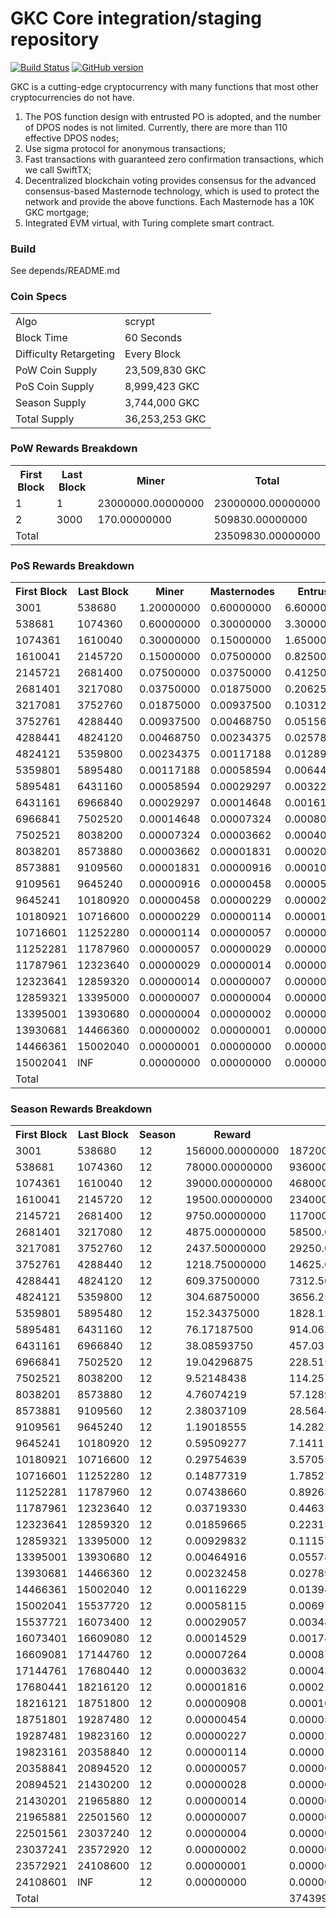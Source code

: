 GKC Core integration/staging repository
=====================================

[![Build Status](https://travis-ci.org/GKC-Project/GKC.svg?branch=master)](https://travis-ci.org/GKC-Project/GKC) [![GitHub version](https://badge.fury.io/gh/GKC-Project%2FGKC.svg)](https://badge.fury.io/gh/GKC-Project%2FGKC)

GKC is a cutting-edge cryptocurrency with many functions that most other cryptocurrencies do not have.

1. The POS function design with entrusted PO is adopted, and the number of DPOS nodes is not limited. Currently, there are more than 110 effective DPOS nodes;
2. Use sigma protocol for anonymous transactions;
3. Fast transactions with guaranteed zero confirmation transactions, which we call SwiftTX;
4. Decentralized blockchain voting provides consensus for the advanced consensus-based Masternode technology, which is used to protect the network and provide the above functions. Each Masternode has a 10K GKC mortgage;
5. Integrated EVM virtual, with Turing complete smart contract.

### Build
See depends/README.md


### Coin Specs
<table>
<tr><td>Algo</td><td>scrypt</td></tr>
<tr><td>Block Time</td><td>60 Seconds</td></tr>
<tr><td>Difficulty Retargeting</td><td>Every Block</td></tr>
<tr><td>PoW Coin Supply</td><td>23,509,830 GKC</td></tr>
<tr><td>PoS Coin Supply</td><td>8,999,423 GKC</td></tr>
<tr><td>Season Supply</td><td>3,744,000 GKC</td></tr>
<tr><td>Total Supply</td><td>36,253,253 GKC</td></tr>
</table>


### PoW Rewards Breakdown

<table>
     <th>First Block</th> <th>Last Block</th> <th>Miner            </th> <th>Total            </th>
<tr> <td>          1</td> <td>         1</td> <td>23000000.00000000</td> <td>23000000.00000000</td> </tr>
<tr> <td>          2</td> <td>      3000</td> <td>     170.00000000</td> <td>  509830.00000000</td> </tr>
<tr> <td>      Total</td> <td>          </td> <td>                 </td> <td>23509830.00000000</td> </tr>
</table>


### PoS Rewards Breakdown

<table>
<th>First Block</th>	<th>Last Block</th>	<th>Miner</th>	   <th>Masternodes</th>	    <th>Entrust</th>	    <th>Total</th>	            <th>Acc</th>
<tr><td>    3001</td>	<td>538680	</td>   <td>1.20000000</td> <td>0.60000000</td> 	<td>6.60000000</td> 	<td>4499712.00000000</td> 	<td>4499712.00000000</td></tr> 
<tr><td>  538681</td>	<td>1074360	</td>   <td>0.60000000</td> <td>0.30000000</td> 	<td>3.30000000</td> 	<td>2249856.00000000</td> 	<td>6749568.00000000</td></tr> 
<tr><td> 1074361</td>	<td>1610040	</td>   <td>0.30000000</td> <td>0.15000000</td> 	<td>1.65000000</td> 	<td>1124928.00000000</td> 	<td>7874496.00000000</td></tr> 
<tr><td> 1610041</td>	<td>2145720	</td>   <td>0.15000000</td> <td>0.07500000</td> 	<td>0.82500000</td> 	<td> 562464.00000000</td> 	<td>8436960.00000000</td></tr> 
<tr><td> 2145721</td>	<td>2681400	</td>   <td>0.07500000</td> <td>0.03750000</td> 	<td>0.41250000</td> 	<td> 281232.00000000</td> 	<td>8718192.00000000</td></tr> 
<tr><td> 2681401</td>	<td>3217080	</td>   <td>0.03750000</td> <td>0.01875000</td> 	<td>0.20625000</td> 	<td> 140616.00000000</td> 	<td>8858808.00000000</td></tr> 
<tr><td> 3217081</td>	<td>3752760	</td>   <td>0.01875000</td> <td>0.00937500</td> 	<td>0.10312500</td> 	<td>  70308.00000000</td> 	<td>8929116.00000000</td></tr> 
<tr><td> 3752761</td>	<td>4288440	</td>   <td>0.00937500</td> <td>0.00468750</td> 	<td>0.05156250</td> 	<td>  35154.00000000</td> 	<td>8964270.00000000</td></tr> 
<tr><td> 4288441</td>	<td>4824120	</td>   <td>0.00468750</td> <td>0.00234375</td> 	<td>0.02578125</td> 	<td>  17577.00000000</td> 	<td>8981847.00000000</td></tr> 
<tr><td> 4824121</td>	<td>5359800	</td>   <td>0.00234375</td> <td>0.00117188</td> 	<td>0.01289063</td> 	<td>   8788.50000000</td> 	<td>8990635.50000000</td></tr> 
<tr><td> 5359801</td>	<td>5895480	</td>   <td>0.00117188</td> <td>0.00058594</td> 	<td>0.00644531</td> 	<td>   4394.25000000</td> 	<td>8995029.75000000</td></tr> 
<tr><td> 5895481</td>	<td>6431160	</td>   <td>0.00058594</td> <td>0.00029297</td> 	<td>0.00322266</td> 	<td>   2197.12500000</td> 	<td>8997226.87500000</td></tr> 
<tr><td> 6431161</td>	<td>6966840	</td>   <td>0.00029297</td> <td>0.00014648</td> 	<td>0.00161133</td> 	<td>   1098.56250000</td> 	<td>8998325.43750000</td></tr> 
<tr><td> 6966841</td>	<td>7502520	</td>   <td>0.00014648</td> <td>0.00007324</td> 	<td>0.00080566</td> 	<td>    549.28125000</td> 	<td>8998874.71875000</td></tr> 
<tr><td> 7502521</td>	<td>8038200	</td>   <td>0.00007324</td> <td>0.00003662</td> 	<td>0.00040283</td> 	<td>    274.64062500</td> 	<td>8999149.35937500</td></tr> 
<tr><td> 8038201</td>	<td>8573880	</td>   <td>0.00003662</td> <td>0.00001831</td> 	<td>0.00020142</td> 	<td>    137.32031250</td> 	<td>8999286.67968750</td></tr> 
<tr><td> 8573881</td>	<td>9109560	</td>   <td>0.00001831</td> <td>0.00000916</td> 	<td>0.00010071</td> 	<td>     68.66015625</td> 	<td>8999355.33984375</td></tr> 
<tr><td> 9109561</td>	<td>9645240	</td>   <td>0.00000916</td> <td>0.00000458</td> 	<td>0.00005035</td> 	<td>     34.33007813</td> 	<td>8999389.66992187</td></tr> 
<tr><td> 9645241</td>	<td>10180920</td>	<td>0.00000458</td>	<td>0.00000229</td> 	<td>0.00002518</td> 	<td>     17.16503906</td> 	<td>8999406.83496094</td></tr> 
<tr><td>10180921</td>	<td>10716600</td>	<td>0.00000229</td>	<td>0.00000114</td> 	<td>0.00001259</td> 	<td>      8.58251953</td> 	<td>8999415.41748047</td></tr> 
<tr><td>10716601</td>	<td>11252280</td>	<td>0.00000114</td>	<td>0.00000057</td> 	<td>0.00000629</td> 	<td>      4.29125977</td> 	<td>8999419.70874023</td></tr> 
<tr><td>11252281</td>	<td>11787960</td>	<td>0.00000057</td>	<td>0.00000029</td> 	<td>0.00000315</td> 	<td>      2.14562988</td> 	<td>8999421.85437012</td></tr> 
<tr><td>11787961</td>	<td>12323640</td>	<td>0.00000029</td>	<td>0.00000014</td> 	<td>0.00000157</td> 	<td>      1.07281494</td> 	<td>8999422.92718506</td></tr> 
<tr><td>12323641</td>	<td>12859320</td>	<td>0.00000014</td>	<td>0.00000007</td> 	<td>0.00000079</td> 	<td>      0.53640747</td> 	<td>8999423.46359253</td></tr> 
<tr><td>12859321</td>	<td>13395000</td>	<td>0.00000007</td>	<td>0.00000004</td> 	<td>0.00000039</td> 	<td>      0.26820374</td> 	<td>8999423.73179626</td></tr> 
<tr><td>13395001</td>	<td>13930680</td>	<td>0.00000004</td>	<td>0.00000002</td> 	<td>0.00000020</td> 	<td>      0.13410187</td> 	<td>8999423.86589813</td></tr> 
<tr><td>13930681</td>	<td>14466360</td>	<td>0.00000002</td>	<td>0.00000001</td> 	<td>0.00000010</td> 	<td>      0.06705093</td> 	<td>8999423.93294906</td></tr> 
<tr><td>14466361</td>	<td>15002040</td>	<td>0.00000001</td>	<td>0.00000000</td> 	<td>0.00000005</td> 	<td>      0.03352547</td> 	<td>8999423.96647453</td></tr> 
<tr><td>15002041</td>	<td>INF	    </td>   <td>0.00000000</td> <td>0.00000000</td> 	<td>0.00000002</td> 	<td>      0.00000000</td> 	<td>8999423.96647453</td></tr> 
<tr><td>Total	</td>	<td>        </td>	<td>          </td>	<td>          </td>     <td>          </td>     <td>8999423.96647453</td>	<td>                </td> 
</table>


### Season Rewards Breakdown

<table>
<th>First Block</th>	<th>Last Block</th>	<th>Season</th>	<th>Reward</th>	    <th>Total</th>	            <th>Acc</th>
<tr><td>    3001</td>	<td>  538680</td>	<td>12</td><td>156000.00000000</td> <td>1872000.00000000</td> 	<td>1872000.00000000</td></tr> 
<tr><td>  538681</td>	<td> 1074360</td>	<td>12</td><td>78000.00000000</td> 	<td> 936000.00000000</td> 	<td>2808000.00000000</td></tr> 
<tr><td> 1074361</td>	<td> 1610040</td>	<td>12</td><td>39000.00000000</td> 	<td> 468000.00000000</td> 	<td>3276000.00000000</td></tr> 
<tr><td> 1610041</td>	<td> 2145720</td>	<td>12</td><td>19500.00000000</td> 	<td> 234000.00000000</td> 	<td>3510000.00000000</td></tr> 
<tr><td> 2145721</td>	<td> 2681400</td>	<td>12</td><td> 9750.00000000</td> 	<td> 117000.00000000</td> 	<td>3627000.00000000</td></tr> 
<tr><td> 2681401</td>	<td> 3217080</td>	<td>12</td><td> 4875.00000000</td> 	<td>  58500.00000000</td> 	<td>3685500.00000000</td></tr> 
<tr><td> 3217081</td>	<td> 3752760</td>	<td>12</td><td> 2437.50000000</td> 	<td>  29250.00000000</td> 	<td>3714750.00000000</td></tr> 
<tr><td> 3752761</td>	<td> 4288440</td>	<td>12</td><td> 1218.75000000</td> 	<td>  14625.00000000</td> 	<td>3729375.00000000</td></tr> 
<tr><td> 4288441</td>	<td> 4824120</td>	<td>12</td><td>  609.37500000</td> 	<td>   7312.50000000</td> 	<td>3736687.50000000</td></tr> 
<tr><td> 4824121</td>	<td> 5359800</td>	<td>12</td><td>  304.68750000</td> 	<td>   3656.25000000</td> 	<td>3740343.75000000</td></tr> 
<tr><td> 5359801</td>	<td> 5895480</td>	<td>12</td><td>  152.34375000</td> 	<td>   1828.12500000</td> 	<td>3742171.87500000</td></tr> 
<tr><td> 5895481</td>	<td> 6431160</td>	<td>12</td><td>   76.17187500</td> 	<td>    914.06250000</td> 	<td>3743085.93750000</td></tr> 
<tr><td> 6431161</td>	<td> 6966840</td>	<td>12</td><td>   38.08593750</td> 	<td>    457.03125000</td> 	<td>3743542.96875000</td></tr> 
<tr><td> 6966841</td>	<td> 7502520</td>	<td>12</td><td>   19.04296875</td> 	<td>    228.51562500</td> 	<td>3743771.48437500</td></tr> 
<tr><td> 7502521</td>	<td> 8038200</td>	<td>12</td><td>    9.52148438</td> 	<td>    114.25781250</td> 	<td>3743885.74218750</td></tr> 
<tr><td> 8038201</td>	<td> 8573880</td>	<td>12</td><td>    4.76074219</td> 	<td>     57.12890625</td> 	<td>3743942.87109375</td></tr> 
<tr><td> 8573881</td>	<td> 9109560</td>	<td>12</td><td>    2.38037109</td> 	<td>     28.56445313</td> 	<td>3743971.43554687</td></tr> 
<tr><td> 9109561</td>	<td> 9645240</td>	<td>12</td><td>    1.19018555</td> 	<td>     14.28222656</td> 	<td>3743985.71777344</td></tr> 
<tr><td> 9645241</td>	<td>10180920</td>	<td>12</td><td>    0.59509277</td> 	<td>      7.14111328</td> 	<td>3743992.85888672</td></tr> 
<tr><td>10180921</td>	<td>10716600</td>	<td>12</td><td>    0.29754639</td> 	<td>      3.57055664</td> 	<td>3743996.42944336</td></tr> 
<tr><td>10716601</td>	<td>11252280</td>	<td>12</td><td>    0.14877319</td> 	<td>      1.78527832</td> 	<td>3743998.21472168</td></tr> 
<tr><td>11252281</td>	<td>11787960</td>	<td>12</td><td>    0.07438660</td> 	<td>      0.89263916</td> 	<td>3743999.10736084</td></tr> 
<tr><td>11787961</td>	<td>12323640</td>	<td>12</td><td>    0.03719330</td> 	<td>      0.44631958</td> 	<td>3743999.55368042</td></tr> 
<tr><td>12323641</td>	<td>12859320</td>	<td>12</td><td>    0.01859665</td> 	<td>      0.22315979</td> 	<td>3743999.77684021</td></tr> 
<tr><td>12859321</td>	<td>13395000</td>	<td>12</td><td>    0.00929832</td> 	<td>      0.11157990</td> 	<td>3743999.88842010</td></tr> 
<tr><td>13395001</td>	<td>13930680</td>	<td>12</td><td>    0.00464916</td> 	<td>      0.05578995</td> 	<td>3743999.94421005</td></tr> 
<tr><td>13930681</td>	<td>14466360</td>	<td>12</td><td>    0.00232458</td> 	<td>      0.02789497</td> 	<td>3743999.97210503</td></tr> 
<tr><td>14466361</td>	<td>15002040</td>	<td>12</td><td>    0.00116229</td> 	<td>      0.01394749</td> 	<td>3743999.98605251</td></tr> 
<tr><td>15002041</td>	<td>15537720</td>	<td>12</td><td>    0.00058115</td> 	<td>      0.00697374</td> 	<td>3743999.99302626</td></tr> 
<tr><td>15537721</td>	<td>16073400</td>	<td>12</td><td>    0.00029057</td> 	<td>      0.00348687</td> 	<td>3743999.99651313</td></tr> 
<tr><td>16073401</td>	<td>16609080</td>	<td>12</td><td>    0.00014529</td> 	<td>      0.00174344</td> 	<td>3743999.99825656</td></tr> 
<tr><td>16609081</td>	<td>17144760</td>	<td>12</td><td>    0.00007264</td> 	<td>      0.00087172</td> 	<td>3743999.99912828</td></tr> 
<tr><td>17144761</td>	<td>17680440</td>	<td>12</td><td>    0.00003632</td> 	<td>      0.00043586</td> 	<td>3743999.99956414</td></tr> 
<tr><td>17680441</td>	<td>18216120</td>	<td>12</td><td>    0.00001816</td> 	<td>      0.00021793</td> 	<td>3743999.99978207</td></tr> 
<tr><td>18216121</td>	<td>18751800</td>	<td>12</td><td>    0.00000908</td> 	<td>      0.00010896</td> 	<td>3743999.99989104</td></tr> 
<tr><td>18751801</td>	<td>19287480</td>	<td>12</td><td>    0.00000454</td> 	<td>      0.00005448</td> 	<td>3743999.99994552</td></tr> 
<tr><td>19287481</td>	<td>19823160</td>	<td>12</td><td>    0.00000227</td> 	<td>      0.00002724</td> 	<td>3743999.99997276</td></tr> 
<tr><td>19823161</td>	<td>20358840</td>	<td>12</td><td>    0.00000114</td> 	<td>      0.00001362</td> 	<td>3743999.99998638</td></tr> 
<tr><td>20358841</td>	<td>20894520</td>	<td>12</td><td>    0.00000057</td> 	<td>      0.00000681</td> 	<td>3743999.99999319</td></tr> 
<tr><td>20894521</td>	<td>21430200</td>	<td>12</td><td>    0.00000028</td> 	<td>      0.00000341</td> 	<td>3743999.99999660</td></tr> 
<tr><td>21430201</td>	<td>21965880</td>	<td>12</td><td>    0.00000014</td> 	<td>      0.00000170</td> 	<td>3743999.99999830</td></tr> 
<tr><td>21965881</td>	<td>22501560</td>	<td>12</td><td>    0.00000007</td> 	<td>      0.00000085</td> 	<td>3743999.99999915</td></tr> 
<tr><td>22501561</td>	<td>23037240</td>	<td>12</td><td>    0.00000004</td> 	<td>      0.00000043</td> 	<td>3743999.99999957</td></tr> 
<tr><td>23037241</td>	<td>23572920</td>	<td>12</td><td>    0.00000002</td> 	<td>      0.00000021</td> 	<td>3743999.99999979</td></tr> 
<tr><td>23572921</td>	<td>24108600</td>	<td>12</td><td>    0.00000001</td> 	<td>      0.00000011</td> 	<td>3743999.99999989</td></tr> 
<tr><td>24108601</td>	<td>     INF</td>	<td>12</td><td>    0.00000000</td> 	<td>      0.00000000</td> 	<td>3743999.99999989</td></tr>
<tr><td>Total	</td>	<td>        </td>	<td>  </td><td>              </td>	<td>3743999.99999989</td> 	<td>                </td></tr>
</table>
